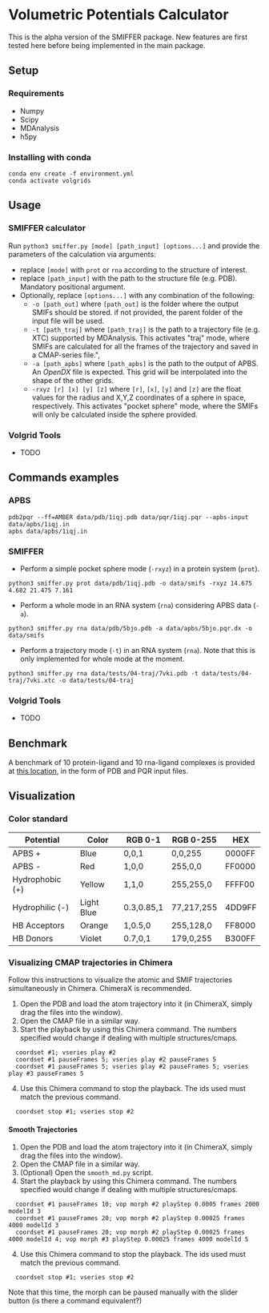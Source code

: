 # Volumetric Potentials Calculator
This is the alpha version of the SMIFFER package. New features are first tested here before being implemented in the main package.

<!-- ----------------------------------------------------------------------- -->
## Setup
### Requirements
- Numpy
- Scipy
- MDAnalysis
- h5py

### Installing with conda
```
conda env create -f environment.yml
conda activate volgrids
```


<!-- ----------------------------------------------------------------------- -->
## Usage
### SMIFFER calculator
Run `python3 smiffer.py [mode] [path_input] [options...]` and provide the parameters of the calculation via arguments:
  - replace `[mode]` with `prot` or `rna` according to the structure of interest.
  - replace `[path_input]` with the path to the structure file (e.g. PDB). Mandatory positional argument.
  - Optionally, replace `[options...]` with any combination of the following:
    - `-o [path_out]` where `[path_out]` is the folder where the output SMIFs should be stored. if not provided, the parent folder of the input file will be used.
    - `-t [path_traj]`  where `[path_traj]` is the path to a trajectory file (e.g. XTC) supported by MDAnalysis. This activates "traj" mode, where SMIFs are calculated for all the frames of the trajectory and saved in a CMAP-series file.",
    - `-a [path_apbs]` where `[path_apbs]` is the path to the output of APBS. An *OpenDX* file is expected. This grid will be interpolated into the shape of the other grids.
    - `-rxyz [r] [x] [y] [z]` where `[r]`, `[x]`, `[y]` and `[z]` are the float values for the radius and X,Y,Z coordinates of a sphere in space, respectively. This activates "pocket sphere" mode, where the SMIFs will only be calculated inside the sphere provided.

### Volgrid Tools

- TODO


<!-- ----------------------------------------------------------------------- -->
## Commands examples
### APBS
```
pdb2pqr --ff=AMBER data/pdb/1iqj.pdb data/pqr/1iqj.pqr --apbs-input data/apbs/1iqj.in
apbs data/apbs/1iqj.in
```

### SMIFFER
- Perform a simple pocket sphere mode (`-rxyz`) in a protein system (`prot`).
```
python3 smiffer.py prot data/pdb/1iqj.pdb -o data/smifs -rxyz 14.675 4.682 21.475 7.161
```

- Perform a whole mode in an RNA system (`rna`) considering APBS data (`-a`).
```
python3 smiffer.py rna data/pdb/5bjo.pdb -a data/apbs/5bjo.pqr.dx -o data/smifs
```

- Perform a trajectory mode (`-t`) in an RNA system (`rna`). Note that this is only implemented for whole mode at the moment.
```
python3 smiffer.py rna data/tests/04-traj/7vki.pdb -t data/tests/04-traj/7vki.xtc -o data/tests/04-traj
```

### Volgrid Tools
- TODO


<!-- ----------------------------------------------------------------------- -->
## Benchmark
A benchmark of 10 protein-ligand and 10 rna-ligand complexes is provided at [this location](https://drive.google.com/file/d/1o1jR4RhXlIL0Jg3m0twrpbiTV7eIGZ38/view?usp=sharing), in the form of PDB and PQR input files.


<!-- ----------------------------------------------------------------------- -->
## Visualization
### Color standard
| Potential       | Color      | RGB 0-1    | RGB 0-255  | HEX    |
|-----------------|------------|------------|------------|--------|
| APBS +          | Blue       | 0,0,1      | 0,0,255    | 0000FF |
| APBS -          | Red        | 1,0,0      | 255,0,0    | FF0000 |
| Hydrophobic (+) | Yellow     | 1,1,0      | 255,255,0  | FFFF00 |
| Hydrophilic (-) | Light Blue | 0.3,0.85,1 | 77,217,255 | 4DD9FF |
| HB Acceptors    | Orange     | 1,0.5,0    | 255,128,0  | FF8000 |
| HB Donors       | Violet     | 0.7,0,1    | 179,0,255  | B300FF |

### Visualizing CMAP trajectories in Chimera
Follow this instructions to visualize the atomic and SMIF trajectories simultaneously in Chimera. ChimeraX is recommended.
1) Open the PDB and load the atom trajectory into it (in ChimeraX, simply drag the files into the window).
2) Open the CMAP file in a similar way.
3) Start the playback by using this Chimera command. The numbers specified would change if dealing with multiple structures/cmaps.
```
  coordset #1; vseries play #2
  coordset #1 pauseFrames 5; vseries play #2 pauseFrames 5
  coordset #1 pauseFrames 5; vseries play #2 pauseFrames 5; vseries play #3 pauseFrames 5

```
4) Use this Chimera command to stop the playback. The ids used must match the previous command.
```
  coordset stop #1; vseries stop #2
```

#### Smooth Trajectories
1) Open the PDB and load the atom trajectory into it (in ChimeraX, simply drag the files into the window).
2) Open the CMAP file in a similar way.
3) (Optional) Open the `smooth_md.py` script.
4) Start the playback by using this Chimera command. The numbers specified would change if dealing with multiple structures/cmaps.
```
  coordset #1 pauseFrames 10; vop morph #2 playStep 0.0005 frames 2000 modelId 3
  coordset #1 pauseFrames 20; vop morph #2 playStep 0.00025 frames 4000 modelId 3
  coordset #1 pauseFrames 20; vop morph #2 playStep 0.00025 frames 4000 modelId 4; vop morph #3 playStep 0.00025 frames 4000 modelId 5
```
4) Use this Chimera command to stop the playback. The ids used must match the previous command.
```
  coordset stop #1; vseries stop #2
```
Note that this time, the morph can be paused manually with the slider button (is there a command equivalent?)
